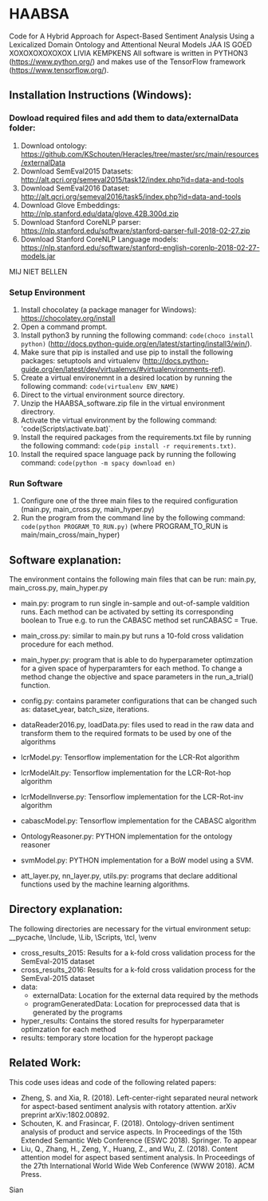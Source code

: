 # HAABSA
Code for A Hybrid Approach for Aspect-Based Sentiment Analysis Using a Lexicalized Domain Ontology and Attentional Neural Models
JAA IS GOED XOXOXOXOXOXOX LIVIA KEMPKENS 
All software is written in PYTHON3 (https://www.python.org/) and makes use of the TensorFlow framework (https://www.tensorflow.org/).

## Installation Instructions (Windows):
### Dowload required files and add them to data/externalData folder:
1. Download ontology: https://github.com/KSchouten/Heracles/tree/master/src/main/resources/externalData
2. Download SemEval2015 Datasets: http://alt.qcri.org/semeval2015/task12/index.php?id=data-and-tools
3. Download SemEval2016 Dataset: http://alt.qcri.org/semeval2016/task5/index.php?id=data-and-tools
4. Download Glove Embeddings: http://nlp.stanford.edu/data/glove.42B.300d.zip
5. Download Stanford CoreNLP parser: https://nlp.stanford.edu/software/stanford-parser-full-2018-02-27.zip
6. Download Stanford CoreNLP Language models: https://nlp.stanford.edu/software/stanford-english-corenlp-2018-02-27-models.jar

MIJ NIET BELLEN

### Setup Environment
1. Install chocolatey (a package manager for Windows): https://chocolatey.org/install
2. Open a command prompt.
3. Install python3 by running the following command: `code(choco install python)` (http://docs.python-guide.org/en/latest/starting/install3/win/).
4. Make sure that pip is installed and use pip to install the following packages: setuptools and virtualenv (http://docs.python-guide.org/en/latest/dev/virtualenvs/#virtualenvironments-ref).
5. Create a virtual environemnt in a desired location by running the following command: `code(virtualenv ENV_NAME)`
6. Direct to the virtual environment source directory. 
7. Unzip the HAABSA_software.zip file in the virtual environment directrory. 
8. Activate the virtual environment by the following command: 'code(Scripts\activate.bat)`.
9. Install the required packages from the requirements.txt file by running the following command: `code(pip install -r requirements.txt)`.
10. Install the required space language pack by running the following command: `code(python -m spacy download en)`

### Run Software
1. Configure one of the three main files to the required configuration (main.py, main_cross.py, main_hyper.py)
2. Run the program from the command line by the following command: `code(python PROGRAM_TO_RUN.py)` (where PROGRAM_TO_RUN is main/main_cross/main_hyper)

## Software explanation:
The environment contains the following main files that can be run: main.py, main_cross.py, main_hyper.py
- main.py: program to run single in-sample and out-of-sample valdition runs. Each method can be activated by setting its corresponding boolean to True e.g. to run the CABASC method set runCABASC = True.
- main_cross.py: similar to main.py but runs a 10-fold cross validation procedure for each method.
- main_hyper.py: program that is able to do hyperparameter optimzation for a given space of hyperparamters for each method. To change a method change the objective and space parameters in the run_a_trial() function.

- config.py: contains parameter configurations that can be changed such as: dataset_year, batch_size, iterations.

- dataReader2016.py, loadData.py: files used to read in the raw data and transform them to the required formats to be used by one of the algorithms

- lcrModel.py: Tensorflow implementation for the LCR-Rot algorithm
- lcrModelAlt.py: Tensorflow implementation for the LCR-Rot-hop algorithm
- lcrModelInverse.py: Tensorflow implementation for the LCR-Rot-inv algorithm
- cabascModel.py: Tensorflow implementation for the CABASC algorithm
- OntologyReasoner.py: PYTHON implementation for the ontology reasoner
- svmModel.py: PYTHON implementation for a BoW model using a SVM.

- att_layer.py, nn_layer.py, utils.py: programs that declare additional functions used by the machine learning algorithms.

## Directory explanation:
The following directories are necessary for the virtual environment setup: \__pycache, \Include, \Lib, \Scripts, \tcl, \venv
- cross_results_2015: Results for a k-fold cross validation process for the SemEval-2015 dataset
- cross_results_2016: Results for a k-fold cross validation process for the SemEval-2015 dataset
- data:
	- externalData: Location for the external data required by the methods
	- programGeneratedData: Location for preprocessed data that is generated by the programs
- hyper_results: Contains the stored results for hyperparameter optimzation for each method
- results: temporary store location for the hyperopt package

## Related Work: ##
This code uses ideas and code of the following related papers:
- Zheng, S. and Xia, R. (2018). Left-center-right separated neural network for aspect-based sentiment analysis with rotatory attention. arXiv preprint arXiv:1802.00892.
- Schouten, K. and Frasincar, F. (2018). Ontology-driven sentiment analysis of product and service aspects. In Proceedings of the 15th Extended Semantic Web Conference (ESWC 2018). Springer. To appear
- Liu, Q., Zhang, H., Zeng, Y., Huang, Z., and Wu, Z. (2018). Content attention model for aspect based sentiment analysis. In Proceedings of the 27th International World Wide Web Conference (WWW 2018). ACM Press.

Sian
